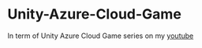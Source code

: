 # Unity-Azure-Cloud-Game

In term of Unity Azure Cloud Game series on my [youtube](https://www.youtube.com/playlist?list=PLRz-2ltlXLUKYiFcSG1ME0G5-ukGCHtc_)
